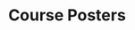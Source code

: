 ---
layout: page_project
id: course
status: progress
title: Course Posters
tagline: Posters for Courses@IIIT-Delhi
contributors: 
 - vedants
 - srishtis
trellourl: 
facebookurl:
twitterurl:
behanceurl:
---